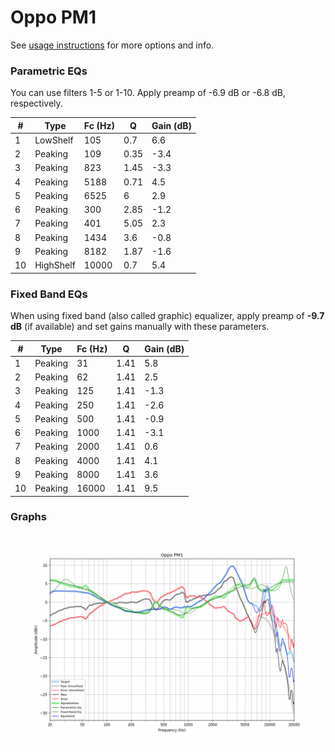 # Oppo PM1
See [usage instructions](https://github.com/jaakkopasanen/AutoEq#usage) for more options and info.

### Parametric EQs
You can use filters 1-5 or 1-10. Apply preamp of -6.9 dB or -6.8 dB, respectively.

|   # | Type      |   Fc (Hz) |    Q |   Gain (dB) |
|-----|-----------|-----------|------|-------------|
|   1 | LowShelf  |       105 | 0.7  |         6.6 |
|   2 | Peaking   |       109 | 0.35 |        -3.4 |
|   3 | Peaking   |       823 | 1.45 |        -3.3 |
|   4 | Peaking   |      5188 | 0.71 |         4.5 |
|   5 | Peaking   |      6525 | 6    |         2.9 |
|   6 | Peaking   |       300 | 2.85 |        -1.2 |
|   7 | Peaking   |       401 | 5.05 |         2.3 |
|   8 | Peaking   |      1434 | 3.6  |        -0.8 |
|   9 | Peaking   |      8182 | 1.87 |        -1.6 |
|  10 | HighShelf |     10000 | 0.7  |         5.4 |

### Fixed Band EQs
When using fixed band (also called graphic) equalizer, apply preamp of **-9.7 dB** (if available) and set gains manually with these parameters.

|   # | Type    |   Fc (Hz) |    Q |   Gain (dB) |
|-----|---------|-----------|------|-------------|
|   1 | Peaking |        31 | 1.41 |         5.8 |
|   2 | Peaking |        62 | 1.41 |         2.5 |
|   3 | Peaking |       125 | 1.41 |        -1.3 |
|   4 | Peaking |       250 | 1.41 |        -2.6 |
|   5 | Peaking |       500 | 1.41 |        -0.9 |
|   6 | Peaking |      1000 | 1.41 |        -3.1 |
|   7 | Peaking |      2000 | 1.41 |         0.6 |
|   8 | Peaking |      4000 | 1.41 |         4.1 |
|   9 | Peaking |      8000 | 1.41 |         3.6 |
|  10 | Peaking |     16000 | 1.41 |         9.5 |

### Graphs
![](./Oppo%20PM1.png)
